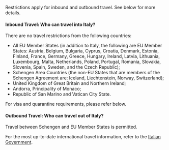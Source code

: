 Restrictions apply for inbound and outbound travel. See below for more details.

#### Inbound Travel: Who can travel into Italy?

There are no travel restrictions from the following countries:

- All EU Member States (in addition to Italy, the following are EU Member States: Austria, Belgium, Bulgaria, Cyprus, Croatia, Denmark, Estonia, Finland, France, Germany, Greece, Hungary, Ireland, Latvia, Lithuania, Luxembourg, Malta, Netherlands, Poland, Portugal, Romania, Slovakia, Slovenia, Spain, Sweden, and the Czech Republic);
- Schengen Area Countries (the non-EU States that are members of the Schengen Agreement are: Iceland, Liechtenstein, Norway, Switzerland);
- United Kingdom of Great Britain and Northern Ireland;
- Andorra, Principality of Monaco;
- Republic of San Marino and Vatican City State.

For visa and quarantine requirements, please refer below.

#### Outbound Travel: Who can travel out of Italy?

Travel between Schengen and EU Member States is permitted.

For the most up-to-date international travel information, refer to the [Italian Government](https://www.esteri.it/mae/en/ministero/normativaonline/decreto-iorestoacasa-domande-frequenti/focus-cittadini-italiani-in-rientro-dall-estero-e-cittadini-stranieri-in-italia.html).
